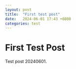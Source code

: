 ```yaml
---
layout: post
title:  "First test post"
date:   2024-06-01 17:43 +0800
categories: test
---
```


# First Test Post

Test post 20240601.
